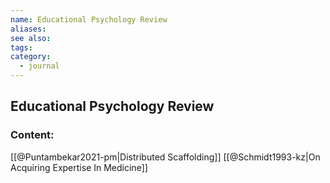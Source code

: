 ```yaml
---
name: Educational Psychology Review
aliases:
see also:
tags:
category:
  - journal
---
```


## Educational Psychology Review

### Content:
[[@Puntambekar2021-pm|Distributed Scaffolding]]
[[@Schmidt1993-kz|On Acquiring Expertise In Medicine]]